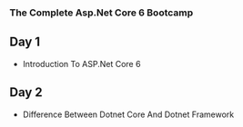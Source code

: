 ### The Complete Asp.Net Core 6 Bootcamp

## Day 1 
- Introduction To ASP.Net Core 6

## Day 2 
- Difference Between Dotnet Core And Dotnet Framework
